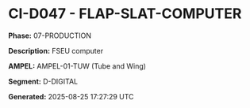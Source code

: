 # CI-D047 - FLAP-SLAT-COMPUTER

**Phase:** 07-PRODUCTION

**Description:** FSEU computer

**AMPEL:** AMPEL-01-TUW (Tube and Wing)

**Segment:** D-DIGITAL

**Generated:** 2025-08-25 17:27:29 UTC
